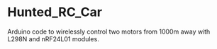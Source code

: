 # Hunted_RC_Car
Arduino code to wirelessly control two motors from 1000m away with L298N and nRF24L01 modules.
